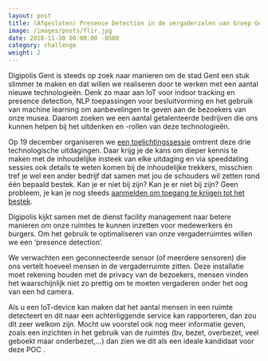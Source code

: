 ```yaml
---
layout: post                        
title: (Afgesloten) Presence Detection in de vergaderzalen van Groep Gent
image: /images/posts/flir.jpg
date: 2018-11-30 00:00:00 -0500
category: challenge
weight: 2
---
```


Digipolis Gent is steeds op zoek naar manieren om de stad Gent een stuk slimmer te maken en dat willen we realiseren door te werken met een aantal nieuwe technologieën. Denk zo maar aan IoT voor indoor tracking en presence detection, NLP toepassingen voor besluitvorming en het gebruik van machine learning om aanbevelingen te geven aan de bezoekers van onze musea. Daarom zoeken we een aantal getalenteerde bedrijven die ons kunnen helpen bij het uitdenken en -rollen van deze technologieën.

Op 19 december organiseren we [een toelichtingssessie](https://digitaleinnovatiegent.eventbrite.be/) omtrent deze drie technologische uitdagingen. Daar krijg je de kans om dieper kennis te maken met de inhoudelijke insteek van elke uitdaging en via speeddating sessies ook details te weten komen bij de inhoudelijke trekkers, misschien tref je wel een ander bedrijf dat samen met jou de schouders wil zetten rond één bepaald bestek. Kan je er niet bij zijn? Kan je er niet bij zijn? Geen probleem, je kan je nog steeds [aanmelden om toegang te krijgen tot het bestek](https://goo.gl/forms/HOgYqJqnpguIKqgx1).

Digipolis kijkt samen met de dienst facility management naar betere manieren om onze ruimtes te kunnen inzetten voor medewerkers én burgers. Om het gebruik te optimaliseren van onze vergaderruimtes willen we een ‘presence detection’. 

We verwachten een geconnecteerde sensor (of meerdere sensoren) die ons vertelt hoeveel mensen in de vergaderruimte zitten. Deze installatie moet rekening houden met de privacy van de bezoekers, mensen vinden het waarschijnlijk niet zo prettig om te moeten vergaderen onder het oog van een hd camera.

Als u een IoT-device kan maken dat het aantal mensen in een ruimte detecteert en dit naar een achterliggende service kan rapporteren, dan zou dit zeer welkom zijn. 
Mocht uw voorstel ook nog meer informatie geven, zoals een inzichten in het gebruik van de ruimtes (bv, bezet, overbezet, veel geboekt maar onderbezet,...) dan zien we dit als een ideale kandidaat voor deze POC .
